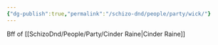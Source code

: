 ```yaml
---
{"dg-publish":true,"permalink":"/schizo-dnd/people/party/wick/"}
---
```


Bff of [[SchizoDnd/People/Party/Cinder Raine\|Cinder Raine]]